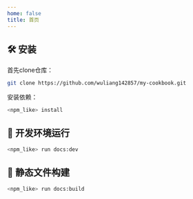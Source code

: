 ```yaml
---
home: false
title: 首页
---
```


## 🛠 安装

首先clone仓库：

````bash
git clone https://github.com/wuliang142857/my-cookbook.git
````

安装依赖：

```bash
<npm_like> install
```

## 🚀 开发环境运行

```bash
<npm_like> run docs:dev
```


## 🚀 静态文件构建

```bash
<npm_like> run docs:build
```